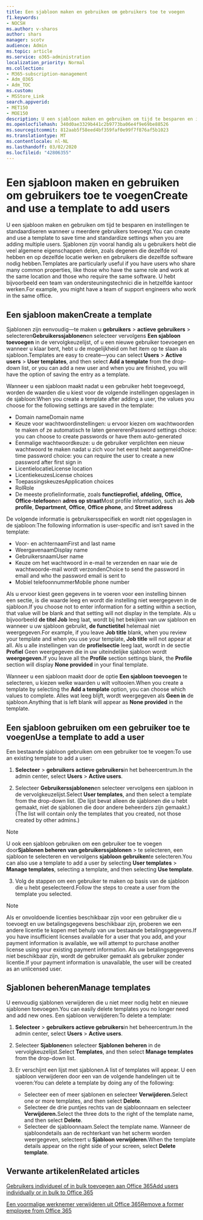 ```yaml
---
title: Een sjabloon maken en gebruiken om gebruikers toe te voegen
f1.keywords:
- NOCSH
ms.author: v-sharos
author: shars
manager: scotv
audience: Admin
ms.topic: article
ms.service: o365-administration
localization_priority: Normal
ms.collection:
- M365-subscription-management
- Adm_O365
- Adm_TOC
ms.custom:
- MSStore_Link
search.appverid:
- MET150
- MOE150
description: U een sjabloon maken en gebruiken om tijd te besparen en instellingen te standaardiseren wanneer u meerdere gebruikers toevoegt.
ms.openlocfilehash: 340d0ae3329b441c2b9773ba06e4f9e69be88526
ms.sourcegitcommit: 812aab5f58eed4bf359faf0e99f7f876af5b1023
ms.translationtype: MT
ms.contentlocale: nl-NL
ms.lasthandoff: 03/02/2020
ms.locfileid: "42806355"
---
```

# <a name="create-and-use-a-template-to-add-users"></a><span data-ttu-id="6880c-103">Een sjabloon maken en gebruiken om gebruikers toe te voegen</span><span class="sxs-lookup"><span data-stu-id="6880c-103">Create and use a template to add users</span></span>

<span data-ttu-id="6880c-104">U een sjabloon maken en gebruiken om tijd te besparen en instellingen te standaardiseren wanneer u meerdere gebruikers toevoegt.</span><span class="sxs-lookup"><span data-stu-id="6880c-104">You can create and use a template to save time and standardize settings when you are adding multiple users.</span></span> <span data-ttu-id="6880c-105">Sjablonen zijn vooral handig als u gebruikers hebt die veel algemene eigenschappen delen, zoals degenen die dezelfde rol hebben en op dezelfde locatie werken en gebruikers die dezelfde software nodig hebben.</span><span class="sxs-lookup"><span data-stu-id="6880c-105">Templates are particularly useful if you have users who share many common properties, like those who have the same role and work at the same location and those who require the same software.</span></span> <span data-ttu-id="6880c-106">U hebt bijvoorbeeld een team van ondersteuningstechnici die in hetzelfde kantoor werken.</span><span class="sxs-lookup"><span data-stu-id="6880c-106">For example, you might have a team of support engineers who work in the same office.</span></span>  

## <a name="create-a-template"></a><span data-ttu-id="6880c-107">Een sjabloon maken</span><span class="sxs-lookup"><span data-stu-id="6880c-107">Create a template</span></span>

<span data-ttu-id="6880c-108">Sjablonen zijn eenvoudig&mdash;te maken u **gebruikers** > **actieve gebruikers** > selecteren**Gebruikerssjablonen**en selecteer vervolgens **Een sjabloon toevoegen** in de vervolgkeuzelijst, of u een nieuwe gebruiker toevoegen en wanneer u klaar bent, hebt u de mogelijkheid om het item op te slaan als sjabloon.</span><span class="sxs-lookup"><span data-stu-id="6880c-108">Templates are easy to create&mdash;you can select **Users** > **Active users** > **User templates**, and then select **Add a template** from the drop-down list, or you can add a new user and when you are finished, you will have the option of saving the entry as a template.</span></span>

<span data-ttu-id="6880c-109">Wanneer u een sjabloon maakt nadat u een gebruiker hebt toegevoegd, worden de waarden die u kiest voor de volgende instellingen opgeslagen in de sjabloon:</span><span class="sxs-lookup"><span data-stu-id="6880c-109">When you create a template after adding a user, the values you choose for the following settings are saved in the template:</span></span>

- <span data-ttu-id="6880c-110">Domain name</span><span class="sxs-lookup"><span data-stu-id="6880c-110">Domain name</span></span>
- <span data-ttu-id="6880c-111">Keuze voor wachtwoordinstellingen: u ervoor kiezen om wachtwoorden te maken of ze automatisch te laten genereren</span><span class="sxs-lookup"><span data-stu-id="6880c-111">Password settings choice: you can choose to create passwords or have them auto-generated</span></span>
- <span data-ttu-id="6880c-112">Eenmalige wachtwoordkeuze: u de gebruiker verplichten een nieuw wachtwoord te maken nadat u zich voor het eerst hebt aangemeld</span><span class="sxs-lookup"><span data-stu-id="6880c-112">One-time password choice: you can require the user to create a new password after first sign in</span></span>
- <span data-ttu-id="6880c-113">Licentielocatie</span><span class="sxs-lookup"><span data-stu-id="6880c-113">License location</span></span>
- <span data-ttu-id="6880c-114">Licentiekeuzes</span><span class="sxs-lookup"><span data-stu-id="6880c-114">License choices</span></span>
- <span data-ttu-id="6880c-115">Toepassingskeuzes</span><span class="sxs-lookup"><span data-stu-id="6880c-115">Application choices</span></span>
- <span data-ttu-id="6880c-116">Rol</span><span class="sxs-lookup"><span data-stu-id="6880c-116">Role</span></span>
- <span data-ttu-id="6880c-117">De meeste profielinformatie, zoals **functieprofiel,** **afdeling,** **Office,** **Office-telefoon**en **adres op straat**</span><span class="sxs-lookup"><span data-stu-id="6880c-117">Most profile information, such as **Job profile**, **Department**, **Office**, **Office phone**, and **Street address**</span></span> 

<span data-ttu-id="6880c-118">De volgende informatie is gebruikersspecifiek en wordt niet opgeslagen in de sjabloon:</span><span class="sxs-lookup"><span data-stu-id="6880c-118">The following information is user-specific and isn’t saved in the template:</span></span>

- <span data-ttu-id="6880c-119">Voor- en achternaam</span><span class="sxs-lookup"><span data-stu-id="6880c-119">First and last name</span></span>
- <span data-ttu-id="6880c-120">Weergavenaam</span><span class="sxs-lookup"><span data-stu-id="6880c-120">Display name</span></span>
- <span data-ttu-id="6880c-121">Gebruikersnaam</span><span class="sxs-lookup"><span data-stu-id="6880c-121">User name</span></span>
- <span data-ttu-id="6880c-122">Keuze om het wachtwoord in e-mail te verzenden en naar wie de wachtwoorde-mail wordt verzonden</span><span class="sxs-lookup"><span data-stu-id="6880c-122">Choice to send the password in email and who the password email is sent to</span></span>
- <span data-ttu-id="6880c-123">Mobiel telefoonnummer</span><span class="sxs-lookup"><span data-stu-id="6880c-123">Mobile phone number</span></span>

<span data-ttu-id="6880c-124">Als u ervoor kiest geen gegevens in te voeren voor een instelling binnen een sectie, is die waarde leeg en wordt die instelling niet weergegeven in de sjabloon.</span><span class="sxs-lookup"><span data-stu-id="6880c-124">If you choose not to enter information for a setting within a section, that value will be blank and that setting will not display in the template.</span></span> <span data-ttu-id="6880c-125">Als u bijvoorbeeld **de titel Job** leeg laat, wordt bij het bekijken van uw sjabloon en wanneer u uw sjabloon gebruikt, **de functietitel** helemaal niet weergegeven.</span><span class="sxs-lookup"><span data-stu-id="6880c-125">For example, if you leave **Job title** blank, when you review your template and when you use your template, **Job title** will not appear at all.</span></span> <span data-ttu-id="6880c-126">Als u alle instellingen van de **profielsectie** leeg laat, wordt in de sectie **Profiel** Geen weergegeven die in uw uiteindelijke sjabloon wordt **weergegeven.**</span><span class="sxs-lookup"><span data-stu-id="6880c-126">If you leave all the **Profile** section settings blank, the **Profile** section will display **None provided** in your final template.</span></span>

<span data-ttu-id="6880c-127">Wanneer u een sjabloon maakt door de optie **Een sjabloon toevoegen** te selecteren, u kiezen welke waarden u wilt voltooien.</span><span class="sxs-lookup"><span data-stu-id="6880c-127">When you create a template by selecting the **Add a template** option, you can choose which values to complete.</span></span> <span data-ttu-id="6880c-128">Alles wat leeg blijft, wordt weergegeven als **Geen in** de sjabloon.</span><span class="sxs-lookup"><span data-stu-id="6880c-128">Anything that is left blank will appear as **None provided** in the template.</span></span>

## <a name="use-a-template-to-add-a-user"></a><span data-ttu-id="6880c-129">Een sjabloon gebruiken om een gebruiker toe te voegen</span><span class="sxs-lookup"><span data-stu-id="6880c-129">Use a template to add a user</span></span>

<span data-ttu-id="6880c-130">Een bestaande sjabloon gebruiken om een gebruiker toe te voegen:</span><span class="sxs-lookup"><span data-stu-id="6880c-130">To use an existing template to add a user:</span></span>

1. <span data-ttu-id="6880c-131">**Selecteer** > **gebruikers actieve gebruikers**in het beheercentrum.</span><span class="sxs-lookup"><span data-stu-id="6880c-131">In the admin center, select **Users** > **Active users**.</span></span>

2. <span data-ttu-id="6880c-132">Selecteer **Gebruikerssjablonen**en selecteer vervolgens een sjabloon in de vervolgkeuzelijst.</span><span class="sxs-lookup"><span data-stu-id="6880c-132">Select **User templates**, and then select a template from the drop-down list.</span></span> <span data-ttu-id="6880c-133">(De lijst bevat alleen de sjablonen die u hebt gemaakt, niet de sjablonen die door andere beheerders zijn gemaakt.)</span><span class="sxs-lookup"><span data-stu-id="6880c-133">(The list will contain only the templates that you created, not those created by other admins.)</span></span>

 > [!NOTE]
 > <span data-ttu-id="6880c-134">U ook een sjabloon gebruiken om een gebruiker toe te voegen door**Sjablonen beheren** **van gebruikerssjablonen** > te selecteren, een sjabloon te selecteren en vervolgens **sjabloon gebruiken**te selecteren.</span><span class="sxs-lookup"><span data-stu-id="6880c-134">You can also use a template to add a user by selecting **User templates** > **Manage templates**, selecting a template, and then selecting **Use template**.</span></span>

3. <span data-ttu-id="6880c-135">Volg de stappen om een gebruiker te maken op basis van de sjabloon die u hebt geselecteerd.</span><span class="sxs-lookup"><span data-stu-id="6880c-135">Follow the steps to create a user from the template you selected.</span></span>

> [!NOTE]
> <span data-ttu-id="6880c-136">Als er onvoldoende licenties beschikbaar zijn voor een gebruiker die u toevoegt en uw betalingsgegevens beschikbaar zijn, proberen we een andere licentie te kopen met behulp van uw bestaande betalingsgegevens.</span><span class="sxs-lookup"><span data-stu-id="6880c-136">If you have insufficient licenses available for a user that you add, and your payment information is available, we will attempt to purchase another license using your existing payment information.</span></span> <span data-ttu-id="6880c-137">Als uw betalingsgegevens niet beschikbaar zijn, wordt de gebruiker gemaakt als gebruiker zonder licentie.</span><span class="sxs-lookup"><span data-stu-id="6880c-137">If your payment information is unavailable, the user will be created as an unlicensed user.</span></span>

## <a name="manage-templates"></a><span data-ttu-id="6880c-138">Sjablonen beheren</span><span class="sxs-lookup"><span data-stu-id="6880c-138">Manage templates</span></span>

<span data-ttu-id="6880c-139">U eenvoudig sjablonen verwijderen die u niet meer nodig hebt en nieuwe sjablonen toevoegen.</span><span class="sxs-lookup"><span data-stu-id="6880c-139">You can easily delete templates you no longer need and add new ones.</span></span> <span data-ttu-id="6880c-140">Een sjabloon verwijderen:</span><span class="sxs-lookup"><span data-stu-id="6880c-140">To delete a template:</span></span>

1. <span data-ttu-id="6880c-141">**Selecteer** > **gebruikers actieve gebruikers**in het beheercentrum.</span><span class="sxs-lookup"><span data-stu-id="6880c-141">In the admin center, select **Users** > **Active users**.</span></span>

2. <span data-ttu-id="6880c-142">Selecteer **Sjablonen**en selecteer **Sjablonen beheren** in de vervolgkeuzelijst.</span><span class="sxs-lookup"><span data-stu-id="6880c-142">Select **Templates**, and then select **Manage templates** from the drop-down list.</span></span>

3. <span data-ttu-id="6880c-143">Er verschijnt een lijst met sjablonen.</span><span class="sxs-lookup"><span data-stu-id="6880c-143">A list of templates will appear.</span></span> <span data-ttu-id="6880c-144">U een sjabloon verwijderen door een van de volgende handelingen uit te voeren:</span><span class="sxs-lookup"><span data-stu-id="6880c-144">You can delete a template by doing any of the following:</span></span>
    - <span data-ttu-id="6880c-145">Selecteer een of meer sjablonen en selecteer **Verwijderen.**</span><span class="sxs-lookup"><span data-stu-id="6880c-145">Select one or more templates, and then select **Delete**.</span></span> 
    - <span data-ttu-id="6880c-146">Selecteer de drie puntjes rechts van de sjabloonnaam en selecteer **Verwijderen.**</span><span class="sxs-lookup"><span data-stu-id="6880c-146">Select the three dots to the right of the template name, and then select **Delete**.</span></span>
    - <span data-ttu-id="6880c-147">Selecteer de sjabloonnaam.</span><span class="sxs-lookup"><span data-stu-id="6880c-147">Select the template name.</span></span> <span data-ttu-id="6880c-148">Wanneer de sjabloondetails aan de rechterkant van het scherm worden weergegeven, selecteert u **Sjabloon verwijderen**.</span><span class="sxs-lookup"><span data-stu-id="6880c-148">When the template details appear on the right side of your screen, select **Delete template**.</span></span>

## <a name="related-articles"></a><span data-ttu-id="6880c-149">Verwante artikelen</span><span class="sxs-lookup"><span data-stu-id="6880c-149">Related articles</span></span>

[<span data-ttu-id="6880c-150">Gebruikers individueel of in bulk toevoegen aan Office 365</span><span class="sxs-lookup"><span data-stu-id="6880c-150">Add users individually or in bulk to Office 365</span></span>](add-users.md)

[<span data-ttu-id="6880c-151">Een voormalige werknemer verwijderen uit Office 365</span><span class="sxs-lookup"><span data-stu-id="6880c-151">Remove a former employee from Office 365</span></span>](remove-former-employee.md)
  
